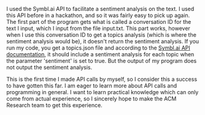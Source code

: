 I used the Symbl.ai API to facilitate a sentiment analysis on the text. I used this API before in a hackathon, and so it was fairly easy to pick up again. The first part of the program gets what is called a conversation ID for the text I input, which I input from the file input.txt. This part works, however when I use this conversation ID to get a topics analysis (which is where the sentiment analysis would be), it doesn't return the sentiment analysis. If you run my code, you get a topics.json file and according to the [Symbl.ai API documentation](https://docs.symbl.ai/docs/conversation-api/get-topics), it should include a sentiment analysis for each topic when the parameter 'sentiment' is set to true. But the output of my program does not output the sentiment analysis. 

This is the first time I made API calls by myself, so I consider this a success to have gotten this far. I am eager to learn more about API calls and programming in general. I want to learn practical knowledge which can only come from actual experience, so I sincerely hope to make the ACM Research team to get this experience.

